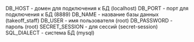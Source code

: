 DB_HOST - домен для подключения к БД (localhost)
DB_PORT - порт для подключения к БД (8889)
DB_NAME - название базы данных (takeoff_staff)
DB_USER - имя пользователя (root)
DB_PASSWORD - пароль (root)
SECRET_SESSION - для сессий (secret-session)
SQL_DIALECT - система БД (mysql)
